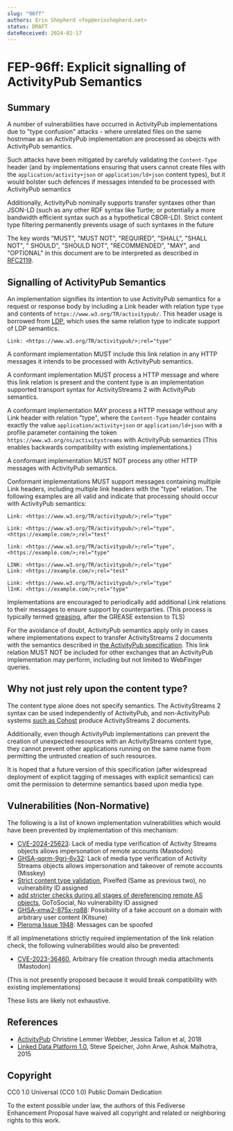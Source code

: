 ```yaml
---
slug: "96ff"
authors: Erin Shepherd <fep@erinshepherd.net>
status: DRAFT
dateReceived: 2024-02-17
---
```

# FEP-96ff: Explicit signalling of ActivityPub Semantics
## Summary
A number of vulnerabilities have occurred in ActivityPub implementations due to
"type confusion" attacks - where unrelated files on the same hostnmae as an ActivityPub
implementation are processed as obejcts with ActivityPub semantics. 

Such attacks have been mitigated by carefuly validating the `Content-Type` header (and
by implementations ensuring that users cannot create files with the `application/activity+json`
or `application/ld+json` content types), but it would bolster such defences if messages
intended to be processed with ActivityPub semantics 

Additionally, ActivityPub nominally supports transfer syntaxes other than JSON-LD (such
as any other RDF syntax like Turtle; or potentially a more bandwidth efficient syntax such
as a hypothetical CBOR-LD). Strict content type filtering permanently prevents usage of 
such syntaxes in the future

The key words "MUST", "MUST NOT", "REQUIRED", "SHALL", "SHALL NOT", " SHOULD", 
"SHOULD NOT", "RECOMMENDED", "MAY", and "OPTIONAL" in this document are to be interpreted as 
described in [RFC2119][RFC2119]. 

## Signalling of ActivityPub Semantics
An implementation signifies its intention to use ActivityPub semantics for a request
or response body by including a Link header with relation type `type` and contents
of `https://www.w3.org/TR/activitypub/`. This header usage is borrowed from [LDP][LDP],
which uses the same relation type to indicate support of LDP semantics.

```
Link: <https://www.w3.org/TR/activitypub/>;rel="type"
```

A conformant implementation MUST include this link relation in any HTTP messages it
intends to be processed with ActivityPub semantics.

A conformant implementation MUST process a HTTP message and where this link relation 
is present and the content type is an implementation supported transport syntax for 
ActivityStreams 2 with ActivityPub semantics.

A conformant implementation MAY process a HTTP message without any Link header with
relation "type", where the `Content-Type` header contains exactly the value 
`application/activity+json` or `application/ld+json` with a profile parameter 
containing the token `https://www.w3.org/ns/activitystreams` with ActivityPub
semantics (This enables backwards compatibility with existing implementations.)

A conformant implementation MUST NOT process any other HTTP messages with ActivityPub 
semantics.

Conformant implementations MUST support messages containing multiple Link headers, 
including multiple link headers with the "type" relation. The following examples 
are all valid and indicate that processing should occur with ActivityPub semantics:

```
Link: <https://www.w3.org/TR/activitypub/>;rel="type"

Link: <https://www.w3.org/TR/activitypub/>;rel="type", <https://example.com/>;rel="test"

link: <https://www.w3.org/TR/activitypub/>;rel="type", <https://example.com/>;rel="type"

LINK: <https://www.w3.org/TR/activitypub/>;rel="type"
Link: <https://example.com/>;rel="test"

Link: <https://www.w3.org/TR/activitypub/>;rel="type"
lInK: <https://example.com/>;rel="type"
```

Implementations are encouraged to periodically add additional Link relations to their
messages to ensure support by counterparties. (This process is typically termed
[greasing](https://www.rfc-editor.org/rfc/rfc8701.html), after the GREASE extension
to TLS)

For the avoidance of doubt, ActivityPub semantics apply only in cases where 
implementations expect to transfer ActivityStreams 2 documents with the semantics
described in [the ActivityPub specification][AP]. This link relation MUST NOT be
included for other exchanges that an ActivityPub implementation may perform, 
including but not limited to WebFinger queries.

## Why not just rely upon the content type?
The content type alone does not specify semantics. The ActivityStreams 2 syntax
can be used independently of ActivityPub, and non-ActivityPub systems
[such as Cohost](https://cohost.org/jkap/post/1249642-how-i-message-detects)
produce ActivityStreams 2 documents.

Additionally, even though ActivityPub implementations can prevent the creation
of unexpected resources with an ActivityStreams content type, they cannot prevent
other applications running on the same name from permitting the untrusted
creation of such resources. 

It is hoped that a future version of this specification (after widespread deployment
of explicit tagging of messages with explicit semantics) can omit the permission
to determine semantics based upon media type.

## Vulnerabilities (Non-Normative)
The following is a list of known implementation vulnerabilities which would have
been prevented by implementation of this mechanism:

* [CVE-2024-25623](https://github.com/mastodon/mastodon/security/advisories/GHSA-jhrq-qvrm-qr36): 
  Lack of media type verification of Activity Streams objects allows impersonation of remote accounts (Mastodon)
* [GHSA-qqrm-9grj-6v32](https://github.com/misskey-dev/misskey/security/advisories/GHSA-qqrm-9grj-6v32): 
  Lack of media type verification of Activity Streams objects allows impersonation and takeover of remote accounts (Misskey)
* [Strict content type validation](https://github.com/pixelfed/pixelfed/commit/1232cfc8), Pixelfed (Same as previous two), no vulnerability ID assigned
* [add stricter checks during all stages of dereferencing remote AS objects](https://github.com/superseriousbusiness/gotosocial/pull/2639), GoToSocial, No vulnerability ID assigned
* [GHSA-xmw2-875x-rq88](https://github.com/kitsune-soc/kitsune/security/advisories/GHSA-xmw2-875x-rq88):
  Possibility of a fake account on a domain with arbitrary user content (Kitsune)
* [Pleroma Issue 1948](https://git.pleroma.social/pleroma/pleroma/-/issues/1948#note_67278):
  Messages can be spoofed

If all implmenetations strictly required implementation of the link relation check, 
the following vulnerabilities would also be prevented:

* [CVE-2023-36460](https://github.com/mastodon/mastodon/security/advisories/GHSA-9928-3cp5-93fm), 
Arbitrary file creation through media attachments (Mastodon)

(This is not presently proposed because it would break compatibility with existing implementations)

These lists are likely not exhaustive.

## References
- [ActivityPub][AP] Christine Lemmer Webber, Jessica Tallon et al, 2018
- [Linked Data Platform 1.0][LDP], Steve Speicher, John Arwe, Ashok Malhotra, 2015

## Copyright
CC0 1.0 Universal (CC0 1.0) Public Domain Dedication

To the extent possible under law, the authors of this Fediverse Enhancement Proposal have waived all copyright and related or neighboring rights to this work.


[AP]: https://www.w3.org/TR/activitypub/
[LDP]: https://www.w3.org/TR/ldp/
[RFC2119]: https://www.w3.org/TR/activitystreams-core/#bib-RFC2119
